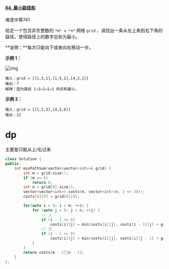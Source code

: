 #### [64. 最小路径和](https://leetcode-cn.com/problems/minimum-path-sum/)

难度中等741

给定一个包含非负整数的 `*m* x *n*` 网格 `grid` ，请找出一条从左上角到右下角的路径，使得路径上的数字总和为最小。

**说明：**每次只能向下或者向右移动一步。

 

**示例 1：**

![img](https://assets.leetcode.com/uploads/2020/11/05/minpath.jpg)

```
输入：grid = [[1,3,1],[1,5,1],[4,2,1]]
输出：7
解释：因为路径 1→3→1→1→1 的总和最小。
```

**示例 2：**

```
输入：grid = [[1,2,3],[4,5,6]]
输出：12
```





# dp

主要是只能从上/右过来

```c++
class Solution {
public:
    int minPathSum(vector<vector<int>>& grid) {
        int m = grid.size();
        if (m == 0)
            return 0;
        int n = grid[0].size();
        vector<vector<int>> costs(m, vector<int>(n, 1 << 30));
        costs[0][0] = grid[0][0];

        for(auto i = 0; i < m; ++i) {
            for (auto j = 0; j < n; ++j) {
                // 上
                if (i - 1 >= 0)
                    costs[i][j] = min(costs[i][j], costs[i - 1][j] + grid[i][j]);
                // 左
                if (j - 1 >= 0)
                    costs[i][j] = min(costs[i][j], costs[i][j - 1] + grid[i][j]);
            }
        }
        return costs[m - 1][n - 1];
    }
};
```

